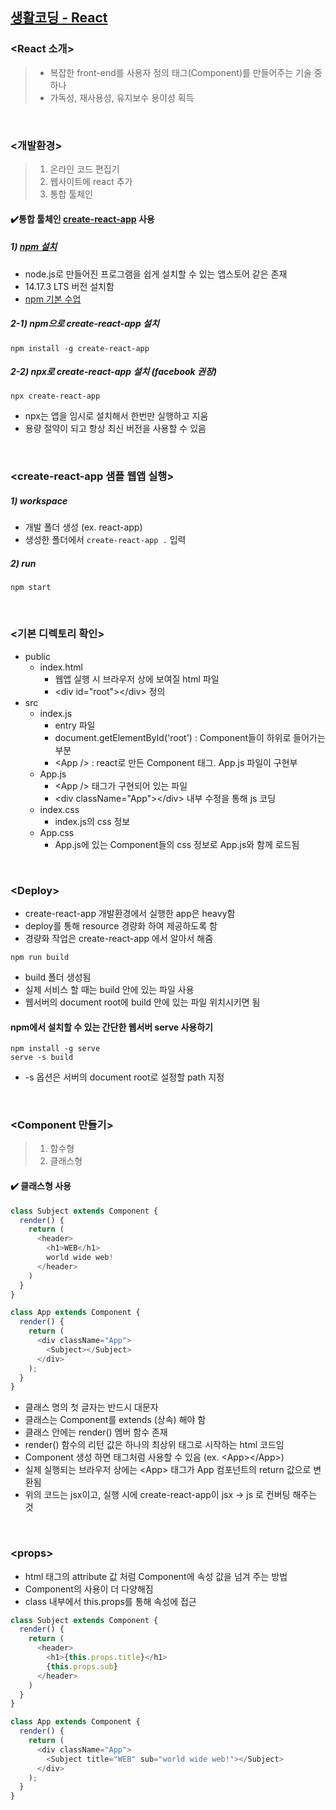 ## [생활코딩 - React](https://www.inflearn.com/course/react-%EC%83%9D%ED%99%9C%EC%BD%94%EB%94%A9/dashboard)
### <React 소개>
> - 복잡한 front-end를 사용자 정의 태그(Component)를 만들어주는 기술 중 하나
> - 가독성, 재사용성, 유지보수 용이성 획득

</br>

### <개발환경>
> 1. 온라인 코드 편집기
> 2. 웹사이트에 react 추가
> 3. 통합 툴체인

#### :heavy_check_mark:통합 툴체인 [create-react-app](https://github.com/facebook/create-react-app) 사용
##### 1) [npm 설치](https://nodejs.org/ko/)
- node.js로 만들어진 프로그램을 쉽게 설치할 수 있는 앱스토어 같은 존재
- 14.17.3 LTS 버전 설치함
- [npm 기본 수업](https://opentutorials.org/module/4044)
##### 2-1) npm으로 create-react-app 설치
``
npm install -g create-react-app
``
##### 2-2) npx로 create-react-app 설치 (facebook 권장)
``
npx create-react-app
``
- npx는 앱을 임시로 설치해서 한번만 실행하고 지움
- 용량 절약이 되고 항상 최신 버전을 사용할 수 있음

</br>

### <create-react-app 샘플 웹앱 실행>
##### 1) workspace
- 개발 폴더 생성 (ex. react-app)
- 생성한 폴더에서 ``create-react-app .`` 입력
##### 2) run
``
npm start
``

</br>

### <기본 디렉토리 확인>
- public
  - index.html
    - 웹앱 실행 시 브라우저 상에 보여질 html 파일
    - \<div id="root">\</div> 정의
- src
  - index.js
    - entry 파일
    - document.getElementById('root') : Component들이 하위로 들어가는 부분
    - \<App /> : react로 만든 Component 태그. App.js 파일이 구현부
  - App.js
    - \<App /> 태그가 구현되어 있는 파일
    - \<div className="App">\</div> 내부 수정을 통해 js 코딩
  - index.css
    - index.js의 css 정보
  - App.css
    - App.js에 있는 Component들의 css 정보로 App.js와 함께 로드됨

</br>

### \<Deploy>
- create-react-app 개발환경에서 실행한 app은 heavy함
- deploy를 통해 resource 경량화 하여 제공하도록 함
- 경량화 작업은 create-react-app 에서 알아서 해줌   

``
npm run build
``
- build 폴더 생성됨
- 실제 서비스 할 때는 build 안에 있는 파일 사용
- 웹서버의 document root에 build 안에 있는 파일 위치시키면 됨

#### npm에서 설치할 수 있는 간단한 웹서버 serve 사용하기
``npm install -g serve``   
``serve -s build``
- -s 옵션은 서버의 document root로 설정할 path 지정

</br>

### \<Component 만들기>
> 1. 함수형
> 2. 클래스형
#### :heavy_check_mark: 클래스형 사용
```js
class Subject extends Component {
  render() {
    return (
      <header>
        <h1>WEB</h1>
        world wide web!
      </header>
    )
  }
}

class App extends Component {
  render() {
    return (
      <div className="App">
        <Subject></Subject>
      </div>
    );
  }
}
```
- 클래스 명의 첫 글자는 반드시 대문자
- 클래스는 Component를 extends (상속) 해야 함
- 클래스 안에는 render() 멤버 함수 존재
- render() 함수의 리턴 값은 하나의 최상위 태그로 시작하는 html 코드임
- Component 생성 하면 태그처럼 사용할 수 있음 (ex. \<App>\</App>)
- 실제 실행되는 브라우저 상에는 \<App> 태그가 App 컴포넌트의 return 값으로 변환됨
- 위의 코드는 jsx이고, 실행 시에 create-react-app이 jsx -> js 로 컨버팅 해주는 것

</br>

### \<props>
- html 태그의 attribute 값 처럼 Component에 속성 값을 넘겨 주는 방법
- Component의 사용이 더 다양해짐
- class 내부에서 this.props를 통해 속성에 접근
```js
class Subject extends Component {
  render() {
    return (
      <header>
        <h1>{this.props.title}</h1>
        {this.props.sub}
      </header>
    )
  }
}

class App extends Component {
  render() {
    return (
      <div className="App">
        <Subject title="WEB" sub="world wide web!"></Subject>
      </div>
    );
  }
}
```

